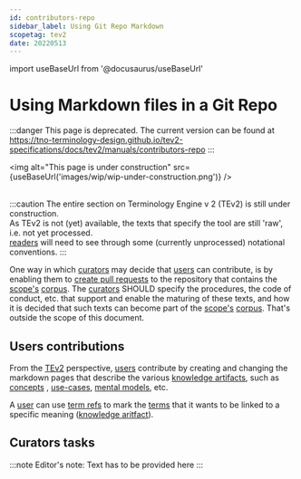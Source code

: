 ```yaml
---
id: contributors-repo
sidebar_label: Using Git Repo Markdown
scopetag: tev2
date: 20220513
---
```


import useBaseUrl from '@docusaurus/useBaseUrl'

# Using Markdown files in a Git Repo

:::danger This page is deprecated.
The current version can be found at https://tno-terminology-design.github.io/tev2-specifications/docs/tev2/manuals/contributors-repo
:::

<img
  alt="This page is under construction"
  src={useBaseUrl('images/wip/wip-under-construction.png')}
/><br/><br/>

:::caution
The entire section on Terminology Engine v 2 (TEv2) is still under construction.<br/>
As TEv2 is not (yet) available, the texts that specify the tool are still 'raw', i.e. not yet processed.<br/>[readers](@) will need to see through some (currently unprocessed) notational conventions.
:::

One way in which [curators](@) may decide that [users](@) can contribute, is by enabling them to [create pull requests](https://opensource.com/article/19/7/create-pull-request-github) to the repository that contains the [scope's](@) [corpus](@). The [curators](@) SHOULD specify the procedures, the code of conduct, etc. that support and enable the maturing of these texts, and how it is decided that such texts can become part of the [scope's](@) [corpus](@). That's outside the scope of this document.

## Users contributions

From the [TEv2](@) perspective, [users](@) contribute by creating and changing the markdown pages that describe the various [knowledge artifacts](@), such as  [concepts](@) , [use-cases](@), [mental models](@), etc.

A [user](@) can use [term refs](@) to mark the [terms](@) that it wants to be linked to a specific meaning ([knowledge aritfact](@)).

## Curators tasks

:::note Editor's note:
Text has to be provided here
:::
